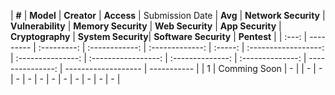 | **#** | **Model** | **Creator** | ****Access**** | Submission Date | **Avg** | **Network Security** | **Vulnerability** | **Memory Security** | **Web Security** | **App Security** | **Cryptography** | **System Security**| **Software Security** | **Pentest** |
| :---: | --------- | :---------: | :------------: | :-------------: | :-----: | :------------------: | :---------------: | :-----------------: | :--------------: | :--------------: | ---------------: | ------------------- | ----------- |
|   1   | Comming Soon     |    -    |             |        -        |    -    |          -           |         -         |          -          |        -         |        -         |                - | -                   | -           | -           |

